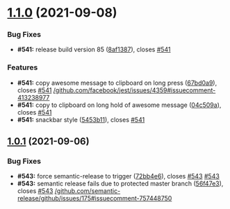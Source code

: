 # [1.1.0](https://github.com/proSingularity/you-are-awesome-app/compare/v1.0.1...v1.1.0) (2021-09-08)


### Bug Fixes

* **#541:** release build version 85 ([8af1387](https://github.com/proSingularity/you-are-awesome-app/commit/8af1387e98d1de1101a5ba7a6d8c5c8798f1cf5c)), closes [#541](https://github.com/proSingularity/you-are-awesome-app/issues/541)


### Features

* **#541:** copy awesome message to clipboard on long press ([67bd0a9](https://github.com/proSingularity/you-are-awesome-app/commit/67bd0a9e9a4b9c30d96faae1201d817bb74a7549)), closes [#541](https://github.com/proSingularity/you-are-awesome-app/issues/541) [/github.com/facebook/jest/issues/4359#issuecomment-413238977](https://github.com//github.com/facebook/jest/issues/4359/issues/issuecomment-413238977)
* **#541:** copy to clipboard on long hold of awesome message ([04c509a](https://github.com/proSingularity/you-are-awesome-app/commit/04c509a0eb68dd89d59f3ba3f137e37ba3daff49)), closes [#541](https://github.com/proSingularity/you-are-awesome-app/issues/541)
* **#541:** snackbar style ([5453b11](https://github.com/proSingularity/you-are-awesome-app/commit/5453b1141f0886126f148228debf0a2527e4e8b2)), closes [#541](https://github.com/proSingularity/you-are-awesome-app/issues/541)

## [1.0.1](https://github.com/proSingularity/you-are-awesome-app/compare/v1.0.0...v1.0.1) (2021-09-06)


### Bug Fixes

* **#543:** force semantic-release to trigger ([72bb4e6](https://github.com/proSingularity/you-are-awesome-app/commit/72bb4e63b715ebde9de30f13672a6a8b56754a3e)), closes [#543](https://github.com/proSingularity/you-are-awesome-app/issues/543) [#543](https://github.com/proSingularity/you-are-awesome-app/issues/543)
* **#543:** semantic release fails due to protected master branch ([56f47e3](https://github.com/proSingularity/you-are-awesome-app/commit/56f47e33eb55d3a81ca843ca161eff05cfefeb40)), closes [#543](https://github.com/proSingularity/you-are-awesome-app/issues/543) [/github.com/semantic-release/github/issues/175#issuecomment-757448750](https://github.com//github.com/semantic-release/github/issues/175/issues/issuecomment-757448750)
